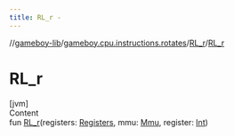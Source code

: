 ```yaml
---
title: RL_r -
---
```

//[gameboy-lib](../../index.md)/[gameboy.cpu.instructions.rotates](../index.md)/[RL_r](index.md)/[RL_r](-r-l_r.md)



# RL_r  
[jvm]  
Content  
fun [RL_r](-r-l_r.md)(registers: [Registers](../../gameboy.cpu/-registers/index.md), mmu: [Mmu](../../gameboy.memory/-mmu/index.md), register: [Int](https://kotlinlang.org/api/latest/jvm/stdlib/kotlin/-int/index.html))  



